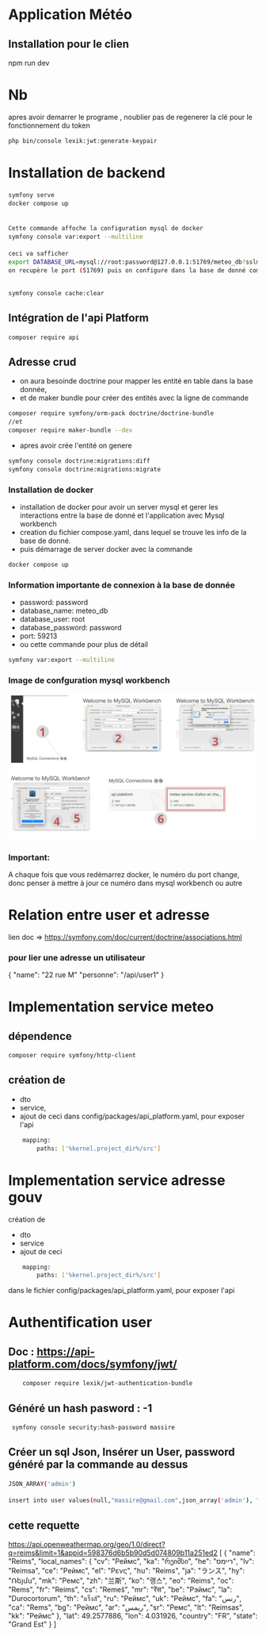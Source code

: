 # Application Météo

## Installation pour le clien
npm run dev

# Nb
apres avoir demarrer le programe , noublier pas de regenerer la clé pour le fonctionnement du token
```bash
php bin/console lexik:jwt:generate-keypair
```

# Installation de backend
```bash
symfony serve
docker compose up


Cette commande affoche la configuration mysql de docker
symfony console var:export --multiline 

ceci va safficher
export DATABASE_URL=mysql://root:password@127.0.0.1:51769/meteo_db?sslmode=disable&charset=utf8mb4&serverVersion=8.0.40-1.el9
on recupère le port (51769) puis on configure dans la base de donné comme worknech par exemple


```

## 
```bash
symfony console cache:clear
```

## Intégration de l'api Platform
```bash
composer require api
```

## Adresse crud
- on aura besoinde doctrine pour mapper les entité en table dans la base donnée,
- et de maker bundle pour créer des entités avec la ligne de commande
```bash
composer require symfony/orm-pack doctrine/doctrine-bundle
//et
composer require maker-bundle --dev
```
- apres avoir crée l'entité on genere 
```bash
symfony console doctrine:migrations:diff
symfony console doctrine:migrations:migrate

```

### Installation de docker
- installation de docker pour avoir un server mysql et gerer les interactions  entre la base de donné et l'application avec Mysql workbench
- creation du fichier compose.yaml, dans lequel se trouve les info de la base de donné.
- puis démarrage de server docker avec la commande
```bash
docker compose up
```

### Information importante de connexion à la base de donnée
- password: password
- database_name: meteo_db
- database_user: root
- database_password: password
- port: 59213
- ou cette commande pour plus de détail
```bash
symfony var:export --multiline
```
### Image de confguration mysql workbench
![image de configuration mysql workbench](./public/image/configuration-mysql-workbench.png)
### Important:
A chaque fois que vous redémarrez docker, le numéro du port change, donc penser à mettre à jour ce numéro dans mysql workbench ou autre

# Relation entre user et adresse
lien doc => https://symfony.com/doc/current/doctrine/associations.html

### pour lier une adresse un utilisateur
{
  "name": "22 rue M"
  "personne": "/api/user1"
}

# Implementation service meteo
## dépendence
```bash
composer require symfony/http-client
```
## création de
- dto
- service, 
- ajout de ceci dans config/packages/api_platform.yaml, pour exposer l'api
```bash
    mapping:
        paths: ['%kernel.project_dir%/src']
```
# Implementation service adresse gouv
création de
- dto
- service
- ajout de ceci  
```bash
    mapping:
        paths: ['%kernel.project_dir%/src']
```
dans le fichier config/packages/api_platform.yaml, pour exposer l'api

# Authentification user
## Doc : https://api-platform.com/docs/symfony/jwt/
```bash
    composer require lexik/jwt-authentication-bundle
```
## Généré un hash pasword : -1
```bash
 symfony console security:hash-password massire
  ```
## Créer un sql Json, Insérer un User, password généré par la commande au dessus
```bash
JSON_ARRAY('admin')  

insert into user values(null,"massire@gmail.com",json_array('admin'), "$2y$13$XrRtnvOgfZ98SgSIprjOnu5FGz7l2amnDFAL2JGW7Rxo6wnaIA3xW");
```


## cette requette
https://api.openweathermap.org/geo/1.0/direct?q=reims&limit=1&appid=598376d6b5b90d5d074809b11a251ed2
[
  {
    "name": "Reims",
    "local_names": {
      "cv": "Реймс",
      "ka": "რეიმსი",
      "he": "ריימס",
      "lv": "Reimsa",
      "ce": "Реймс",
      "el": "Ρενς",
      "hu": "Reims",
      "ja": "ランス",
      "hy": "Ռեյմս",
      "mk": "Ремс",
      "zh": "兰斯",
      "ko": "랭스",
      "eo": "Reims",
      "oc": "Rems",
      "fr": "Reims",
      "cs": "Remeš",
      "mr": "रेंस",
      "be": "Рэймс",
      "la": "Durocortorum",
      "th": "แร็งส์",
      "ru": "Реймс",
      "uk": "Реймс",
      "fa": "رنس",
      "ca": "Rems",
      "bg": "Реймс",
      "ar": "ريمس",
      "sr": "Ремс",
      "lt": "Reimsas",
      "kk": "Реймс"
    },
    "lat": 49.2577886,
    "lon": 4.031926,
    "country": "FR",
    "state": "Grand Est"
  }
]